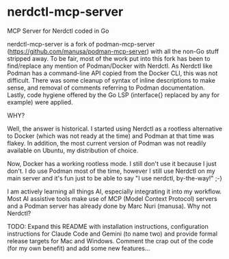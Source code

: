 # nerdctl-mcp-server

MCP Server for Nerdctl coded in Go

nerdctl-mcp-server is a fork of podman-mcp-server (<https://github.com/manusa/podman-mcp-server>)
with all the non-Go stuff stripped away. To be fair, most of the work put into
this fork has been to find/replace any mention of Podman/Docker with Nerdctl.
As Nerdctl like Podman has a command-line API copied from the Docker CLI, this
was not difficult. There was some cleanup of syntax of inline descriptions to
make sense, and removal of comments referring to Podman documentation. Lastly,
code hygiene offered by the Go LSP (interface{} replaced by any for example)
were applied.

WHY?

Well, the answer is historical. I started using Nerdctl as a rootless alternative
to Docker (which was not ready at the time) and Podman at that time was flakey.
In addition, the most current version of Podman was not readily available on Ubuntu,
my distribution of choice.

Now, Docker has a working rootless mode. I still don't use it because I just don't.
I do use Podman most of the time, however I still use Nerdctl on my main server
and it's fun just to be able to say "I use nerdctl, by-the-way!" ;-)

I am actively learning all things AI, especially integrating it into my workflow.
Most AI assistive tools make use of MCP (Model Context Protocol) servers and a
Podman server has already done by Marc Nuri (manusa). Why not Nerdctl?

TODO:  Expand this README with installation instructions, configuration instructions
for Claude Code and Gemini (to name two) and provide formal release targets for Mac
and Windows. Comment the crap out of the code (for my own benefit) and add some new
features...

